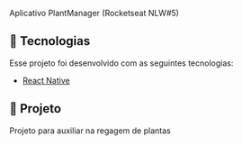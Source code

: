 Aplicativo PlantManager (Rocketseat NLW#5)

## :rocket: Tecnologias
Esse projeto foi desenvolvido com as seguintes tecnologias:
- [React Native](https://reactnative.dev/)

## 🌱 Projeto
Projeto para auxiliar na regagem de plantas
